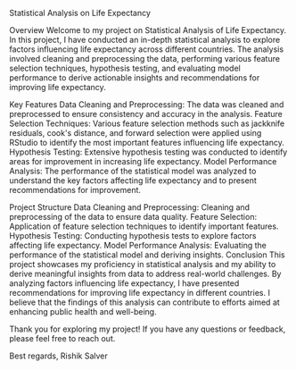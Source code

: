 Statistical Analysis on Life Expectancy

Overview
Welcome to my project on Statistical Analysis of Life Expectancy. In this project, I have conducted an in-depth statistical analysis to explore factors influencing life expectancy across different countries. The analysis involved cleaning and preprocessing the data, performing various feature selection techniques, hypothesis testing, and evaluating model performance to derive actionable insights and recommendations for improving life expectancy.

Key Features
Data Cleaning and Preprocessing: The data was cleaned and preprocessed to ensure consistency and accuracy in the analysis.
Feature Selection Techniques: Various feature selection methods such as jackknife residuals, cook's distance, and forward selection were applied using RStudio to identify the most important features influencing life expectancy.
Hypothesis Testing: Extensive hypothesis testing was conducted to identify areas for improvement in increasing life expectancy.
Model Performance Analysis: The performance of the statistical model was analyzed to understand the key factors affecting life expectancy and to present recommendations for improvement.

Project Structure
Data Cleaning and Preprocessing: Cleaning and preprocessing of the data to ensure data quality.
Feature Selection: Application of feature selection techniques to identify important features.
Hypothesis Testing: Conducting hypothesis tests to explore factors affecting life expectancy.
Model Performance Analysis: Evaluating the performance of the statistical model and deriving insights.
Conclusion
This project showcases my proficiency in statistical analysis and my ability to derive meaningful insights from data to address real-world challenges. By analyzing factors influencing life expectancy, I have presented recommendations for improving life expectancy in different countries. I believe that the findings of this analysis can contribute to efforts aimed at enhancing public health and well-being.

Thank you for exploring my project! If you have any questions or feedback, please feel free to reach out.

Best regards,
Rishik Salver



